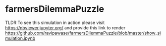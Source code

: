 # farmersDilemmaPuzzle
TLDR
To see this simulation in action please visit
https://nbviewer.jupyter.org/
and provide this link to render
https://github.com/ravipawase/farmersDilemmaPuzzle/blob/master/show_simulation.ipynb

